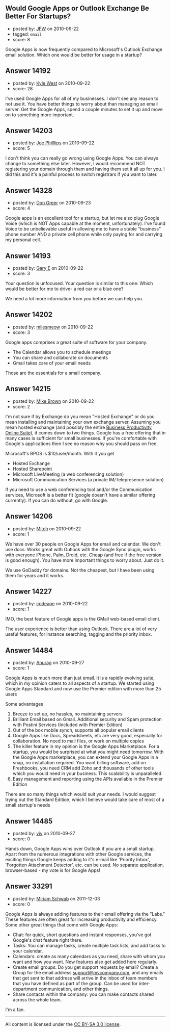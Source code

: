 ## Would Google Apps or Outlook Exchange Be Better For Startups?

- posted by: [JFW](https://stackexchange.com/users/-1/4266-jfw) on 2010-09-22
- tagged: `email`
- score: 8

Google Apps is now frequently compared to Microsoft's Outlook Exchange email solution. Which one would be better for usage in a startup?


## Answer 14192

- posted by: [Kyle West](https://stackexchange.com/users/-1/4267-kyle-west) on 2010-09-22
- score: 28

I've used Google Apps for all of my businesses. I don't see any reason to not use it. You have better things to worry about than managing an email server. Get the Google Apps, spend a couple minutes to set it up and move on to something more important.




## Answer 14203

- posted by: [Joe Philllips](https://stackexchange.com/users/-1/4280-joe-philllips) on 2010-09-22
- score: 5

I don't think you can really go wrong using Google Apps. You can always change to something else later. However, I would recommend NOT registering your domain through them and having them set it all up for you. I did this and it's a painful process to switch registrars if you want to later.


## Answer 14328

- posted by: [Don Greer](https://stackexchange.com/users/-1/4378-don-greer) on 2010-09-23
- score: 4

Google apps is an excellent tool for a startup, but let me also plug Google Voice (which is NOT Apps capable at the moment, unfortunately).  I've found Voice to be unbelievable useful in allowing me to have a stable "business" phone number AND a private cell phone while only paying for and carrying my personal cell.


## Answer 14193

- posted by: [Gary E](https://stackexchange.com/users/-1/2587-gary-e) on 2010-09-22
- score: 3

Your question is unfocused. Your question is similar to this one: Which would be better for me to drive- a red car or a blue one?

We need a lot more information from you before we can help you.



## Answer 14202

- posted by: [milesmeow](https://stackexchange.com/users/-1/4277-milesmeow) on 2010-09-22
- score: 3

Google apps comprises a great suite of software for your company.

 - The Calendar allows you to schedule meetings
 - You can share and collaborate on documents
 - Gmail takes care of your email needs

Those are the essentials for a small company.


## Answer 14215

- posted by: [Mike Brown](https://stackexchange.com/users/-1/4249-mike-brown) on 2010-09-22
- score: 2

<p>I'm not sure if by Exchange do you mean "Hosted Exchange" or do you mean installing and maintaining your own exchange server. Assuming you mean hosted exchange (and possibly the entire <a href="http://www.microsoft.com/online/business-productivity.aspx" rel="nofollow">Business Productivity Online Suite</a>), it comes down to two things. Google has a free offering that in many cases is sufficient for small businesses. If you're comfortable with Google's applications then I see no reason why you should pass on free.</p>

<p>Microsoft's BPOS is $10/user/month. With it you get</p>

<ul>
<li>Hosted Exchange</li>
<li>Hosted Sharepoint</li>
<li>Microsoft LiveMeeting (a web conferencing solution)</li>
<li>Microsoft Communication Services (a private IM/Telepresence solution)</li>
</ul>

<p>If you need to use a web conferencing tool and/or the Communication services, Microsoft is a better fit (google doesn't have a similar offering currently). If you can do without, go with Google.</p>



## Answer 14206

- posted by: [Mitch](https://stackexchange.com/users/-1/747-mitch) on 2010-09-22
- score: 1

We have over 30 people on Google Apps for email and calendar.  We don't use docs.  Works great with Outlook with the Google Sync plugin, works with everyone iPhone, Palm, Droid, etc.  Cheap (and free if the free version is good enough).  You have more important things to worry about.  Just do it.

We use GoDaddy for domains.  Not the cheapest, but I have been using them for years and it works.


## Answer 14227

- posted by: [codeape](https://stackexchange.com/users/-1/4306-codeape) on 2010-09-22
- score: 1

IMO, the best feature of Google apps is the GMail web-based email client.

The user experience is better than using Outlook. There are a lot of very useful features, for instance searching, tagging and the priority inbox.


## Answer 14484

- posted by: [Anurag](https://stackexchange.com/users/-1/4475-anurag) on 2010-09-27
- score: 1

Google Apps is much more than just email. It is a rapidly evolving suite, which in my opinion caters to all aspects of a startup. We started using Google Apps Standard and now use the Premier edition with more than 25 users

Some advantages

1. Breeze to set up, no hassles, no maintaining servers
2. Brilliant Email based on Gmail. Additional security and Spam protection with Postini Services (Included with Premier Edition)
3. Out of the box mobile synch, supports all popular email clients
4. Google Apps like Docs, Spreadsheets, etc are very good, especially for collaboration. No need to mail files, or work on multiple copies
5. The killer feature in my opinion is the Google Apps Marketplace. For a startup, you would be surprised at what you might need tomorrow. With the Google Apps marketplace, you can extend your Google Apps in a snap, no installation required. You want billing software, add on Freshbooks, you need CRM add Zoho and thousands of other tools which you would need in your business. This scalability is unparalleled
6. Easy management and reporting using the APIs available in the Premier Edition

There are so many things which would suit your needs. I would suggest trying out the Standard Edition, which I believe would take care of most of a small startup's needs 


## Answer 14485

- posted by: [viv](https://stackexchange.com/users/-1/2665-viv) on 2010-09-27
- score: 0

Hands down, Google Apps wins over Outlook if you are a small startup. Apart from the numerous integrations with other Google services, the exciting things Google keeps adding to it's e-mail like 'Priority Inbox', 'Forgotten Attachment Detector', etc. can be used. No separate application, browser-based - my vote is for Google Apps!


## Answer 33291

- posted by: [Miriam Schwab](https://stackexchange.com/users/-1/14810-miriam-schwab) on 2011-12-03
- score: 0

Google Apps is always adding features to their email offering via the "Labs." These features are often great for increasing productivity and efficiency.
Some other great things that come with Google Apps:

 - Chat: for quick, short questions and instant responses, you've got Google's chat feature right there.
 - Tasks: You can manage tasks, create multiple task lists, and add tasks to your calendar.
 - Calendars: create as many calendars as you need, share with whom you want and how you want. New features also get added here regularly.
 - Create email groups: Do you get support requests by email? Create a Group for the email address support@mycompany.com, and any emails that get sent to that address will arrive in the inbox of team members that you have defined as part of the group. Can be used for inter-department communication, and other things.
 - Share contacts within the company: you can make contacts shared across the whole team.

I'm a fan.



---

All content is licensed under the [CC BY-SA 3.0 license](https://creativecommons.org/licenses/by-sa/3.0/).
